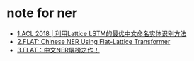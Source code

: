 # note for ner

- [1.ACL 2018 | 利用Lattice LSTM的最优中文命名实体识别方法](https://zhuanlan.zhihu.com/p/38941381)
- [2.FLAT: Chinese NER Using Flat-Lattice Transformer](https://zhuanlan.zhihu.com/p/142927260)
- [3.FLAT：中文NER屠榜之作！](https://blog.csdn.net/xixiaoyaoww/article/details/108459748)
            
